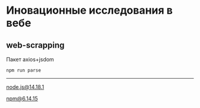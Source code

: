 # Иновационные исследования в вебе
## web-scrapping

Пакет axios+jsdom

    npm run parse


___
node.js@14.18.1

npm@6.14.15